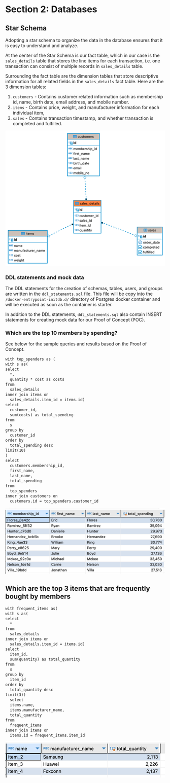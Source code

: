 # Section 2: Databases

## Star Schema

Adopting a star schema to organize the data in the database ensures that it is easy to understand and analyze.

At the center of the Star Schema is our fact table, which in our case is the `sales_details` table that stores the line items for each transaction, i.e. one transaction can consist of multiple records in `sales_details` table.

Surrounding the fact table are the dimension tables that store descriptive information for all related fields in the `sales_details` fact table. Here are the 3 dimension tables: 
1. `customers` - Contains customer related information such as membership id, name, birth date, email address, and mobile number.
2. `items` - Contains price, weight, and manufacturer information for each individual item,
3. `sales` - Contains transaction timestamp, and whether transaction is completed and fulfilled. 



![ER Diagram](./images/er_diagram.png)

### DDL statements and mock data

The DDL statements for the creation of schemas, tables, users, and groups are written in the `ddl_statements.sql` file. This file will be copy into the `/docker-entrypoint-initdb.d/` directory of Postgres docker container and will be executed as soon as the container is starter.

In addition to the DDL statements, `ddl_statements.sql` also contain INSERT statements for creating mock data for our Proof of Concept (POC).




### Which are the top 10 members by spending?

See below for the sample queries and results based on the Proof of Concept. 

```
with top_spenders as (
with s as(
select
  *,
  quantity * cost as costs
from
  sales_details
inner join items on
  sales_details.item_id = items.id)
select
  customer_id,
  sum(costs) as total_spending
from
  s
group by
  customer_id
order by
  total_spending desc
limit(10)
)
select
  customers.membership_id,
  first_name,
  last_name,
  total_spending
from
  top_spenders
inner join customers on
  customers.id = top_spenders.customer_id
```

![](./images/query-1-results.png)


## Which are the top 3 items that are frequently bought by members
```
with frequent_items as(
with s as(
select
  *
from
  sales_details
inner join items on
  sales_details.item_id = items.id)
select
  item_id,
  sum(quantity) as total_quantity
from
  s
group by
  item_id
order by
  total_quantity desc
limit(3))
  select
  items.name,
  items.manufacturer_name,
  total_quantity
from
  frequent_items
inner join items on
  items.id = frequent_items.item_id
```

![](./images/query-2-results.png)
